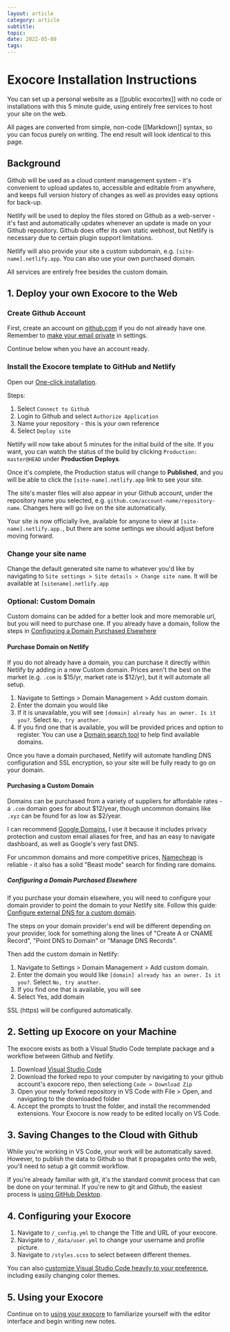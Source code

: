 ```yaml
---
layout: article
category: article
subtitle:
topic:
date: 2022-05-08
tags: 
---
```


# Exocore Installation Instructions

You can set up a personal website as a [[public exocortex]] with no code or installations with this 5 minute guide, using entirely free services to host your site on the web. 

All pages are converted from simple, non-code [[Markdown]] syntax, so you can focus purely on writing. The end result will look identical to this page.

## Background

Github will be used as a cloud content management system - it's convenient to upload updates to, accessible and editable from anywhere, and keeps full version history of changes as well as provides easy options for back-up.

Netlify will be used to deploy the files stored on Github as a web-server - it's fast and automatically updates whenever an update is made on your Github repository. Github does offer its own static webhost, but Netlify is necessary due to certain plugin support limitations. 

Netlify will also provide your site a custom subdomain, e.g. `[site-name].netlify.app`. You can also use your own purchased domain.

All services are entirely free besides the custom domain.

## 1. Deploy your own Exocore to the Web

### Create Github Account

First, create an account on [github.com](https://github.com/join) if you do not already have one. Remember to [make your email private](https://saraford.net/2017/02/19/how-to-hide-your-email-address-in-your-git-commits-but-still-get-contributions-to-show-up-on-your-github-profile-050/) in settings.

Continue below when you have an account ready.

### Install the Exocore template to GitHub and Netlify

Open our [One-click installation](https://app.netlify.com/start/deploy?repository=https://github.com/remiliacorp/exocore).

Steps:
1. Select `Connect to Github`
2. Login to Github and select `Authorize Application`
3. Name your repository - this is your own reference
4. Select `Deploy site`

Netlify will now take about 5 minutes for the initial build of the site. If you want, you can watch the status of the build by clicking ``Production: master@HEAD`` under **Production Deploys**.

Once it's complete, the Production status will change to **Published**, and you will be able to click the `[site-name].netlify.app` link to see your site.

The site's master files will also appear in your Github account, under the repository name you selected, e.g. `github.com/account-name/repository-name`. Changes here will go live on the site automatically.

Your site is now officially live, available for anyone to view at `[site-name].netlify.app.`, but there are some settings we should adjust before moving forward.

### Change your site name

Change the default generated site name to whatever you'd like by navigating to `Site settings > Site details > Change site name`. It will be available at `[sitename].netlify.app`

### Optional: Custom Domain

Custom domains can be added for a better look and more memorable url, but you will need to purchase one. If you already have a domain, follow the steps in [Configuring a Domain Purchased Elsewhere](#configuring-a-domain-purchased-elsewhere) 

#### Purchase Domain on Netlify

If you do not already have a domain, you can purchase it directly within Netlify by adding in a new Custom domain. Prices aren't the best on the market (e.g. `.com` is $15/yr, market rate is $12/yr), but it will automate all setup.

1. Navigate to Settings > Domain Management > Add custom domain.
2. Enter the domain you would like
3. If it is unavailable, you will see `[domain] already has an owner. Is it you?`. Select `No, try another`.
4. If you find one that is available, you will be provided prices and option to register. You can use a [Domain search tool](https://domains.google.com/registrar/search) to help find available domains.

Once you have a domain purchased, Netlify will automate handling DNS configuration and SSL encryption, so your site will be fully ready to go on your domain.

#### Purchasing a Custom Domain
 
Domains can be purchased from a variety of suppliers for affordable rates - a `.com` domain goes for about $12/year, though uncommon domains like `.xyz` can be found for as low as $2/year.

I can recommend [Google Domains](https://google.com/domains), I use it because it includes privacy protection and custom email aliases for free, and has an easy to navigate dashboard, as well as Google's very fast DNS. 

For uncommon domains and more competitive prices, [Namecheap](https://namecheap.com) is reliable - it also has a solid "Beast mode" search for finding rare domains.

##### Configuring a Domain Purchased Elsewhere

If you purchase your domain elsewhere, you will need to configure your domain provider to point the domain to your Netlify site. Follow this guide: [Configure external DNS for a custom domain](https://docs.netlify.com/domains-https/custom-domains/configure-external-dns/). 

The steps on your domain provider's end will be different depending on your provider, look for something along the lines of "Create A or CNAME Record", "Point DNS to Domain" or "Manage DNS Records".

Then add the custom domain in Netlify:
1. Navigate to Settings > Domain Management > Add custom domain.
2. Enter the domain you would like `[domain] already has an owner. Is it you?`. Select `No, try another`.
3. If you find one that is available, you will see 
3. Select Yes, add domain

SSL (https) will be configured automatically.

## 2. Setting up Exocore on your Machine
The exocore exists as both a Visual Studio Code template package and a workflow between Github and Netlify. 

1. Download [Visual Studio Code](https://code.visualstudio.com/Download)
2. Download the forked repo to your computer by navigating to your github account's exocore repo, then selectiong `Code > Download Zip`
4. Open your newly forked repository in VS Code with File > Open, and navigating to the downloaded folder
5. Accept the prompts to trust the folder, and install the recommended extensions. Your Exocore is now ready to be edited locally on VS Code.

## 3. Saving Changes to the Cloud with Github
While you're working in VS Code, your work will be automatically saved. However, to publish the data to Github so that it propagates onto the web, you'll need to setup a git commit workflow.

If you're already familiar with git, it's the standard commit process that can be done on your terminal. If you're new to git and Github, the easiest process is [using GitHub Desktop](https://joshuadull.github.io/GitHub-Desktop/02-getting-started/index.html).

## 4. Configuring your Exocore

1. Navigate to ```/_config.yml``` to change the Title and URL of your exocore.
2. Navigate to ```/_data/user.yml``` to change your username and profile picture.
3. Navigate to ```/styles.scss``` to select between different themes.

You can also [customize Visual Studio Code heavily to your preference](), including easily changing color themes.

## 5. Using your Exocore

Continue on to [using your exocore](https://github.com/remiliacorp/exocore/blob/master/_articles/using-exocore.md) to familiarize yourself with the editor interface and begin writing new notes.
